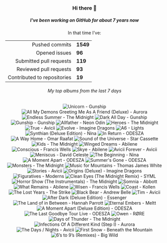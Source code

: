 <div align="center">
  <h3>Hi there 👋</h3>
  <h5>I've been working on GitHub for about 7 years now</h5>
  <p>In that time I've:</p>
  <table>
    <tr>
      <td align="right">Pushed commits</td>
      <td><strong>1549</strong></td>
    </tr>
    <tr>
      <td align="right">Opened issues</td>
      <td><strong>96</strong></td>
    </tr>
    <tr>
      <td align="right">Submitted pull requests</td>
      <td><strong>119</strong></td>
    </tr>
    <tr>
      <td align="right">Reviewed pull requests</td>
      <td><strong>93</strong></td>
    </tr>
    <tr>
      <td align="right">Contributed to repositories</td>
      <td><strong>19</strong></td>
    </tr>
  </table>

</div>
<!-- [![GitHub Streak](https://streak-stats.demolab.com?user=darynwhite&theme=dark&hide_border=true&date_format=%5BY.%5Dn.j&background=45%2C192ED0%2C000000)](https://git.io/streak-stats) -->

<div align="center">
  <h6>My top albums from the last 7 days</h6>
</div>


<!-- lastfm -->
<p align="center"><img src="https://lastfm.freetls.fastly.net/i/u/64s/d8c69121d829c66b65e6003a5d4415f8.jpg" title="Unicorn - Gunship"> <img src="https://lastfm.freetls.fastly.net/i/u/64s/3b34f6f1b339e9857fb276c318cb8b05.jpg" title="All My Demons Greeting Me As A Friend (Deluxe) - Aurora"> <img src="https://lastfm.freetls.fastly.net/i/u/64s/7c804b2219fb1978fd44013c9bfa5e24.jpg" title="Endless Summer - The Midnight"> <img src="https://lastfm.freetls.fastly.net/i/u/64s/c2402f6c2f3b47ab134051c80ed6f480.jpg" title="Dark All Day - Gunship"> <img src="https://lastfm.freetls.fastly.net/i/u/64s/99947e68c0f44af76f1559af8734afd0.jpg" title="Gunship - Gunship"> <img src="https://lastfm.freetls.fastly.net/i/u/64s/fdcd8a3afa4a5584cc585c5ee6d06873.jpg" title="Allfather - Neon Odin"> <img src="https://lastfm.freetls.fastly.net/i/u/64s/5526cfe62a8b32bc1cbcde8460e82784.jpg" title="Heroes - The Midnight"> <img src="https://lastfm.freetls.fastly.net/i/u/64s/f54f3b6ef26445a5bbb8a72f0f7830bd.png" title="True - Avicii"> <img src="https://lastfm.freetls.fastly.net/i/u/64s/8c77e9f509c4dd3bca8d3ac6b5344ce5.png" title="Evolve - Imagine Dragons"> <img src="https://lastfm.freetls.fastly.net/i/u/64s/9c019286f3282154a84d5f149e2b938c.jpg" title="A6 - Lights"> <img src="https://lastfm.freetls.fastly.net/i/u/64s/889c0c3371311a85f09e786b454af69d.jpg" title="Synthian (Deluxe Edition) - Nina"> <img src="https://lastfm.freetls.fastly.net/i/u/64s/7a0fd61905374089c0898055aab50fa9.jpg" title="In Return - ODESZA"> <img src="https://lastfm.freetls.fastly.net/i/u/64s/9de1a08a9d1da269d71fcec90b7769b8.jpg" title="A Way Home - Omar Raafat"> <img src="https://lastfm.freetls.fastly.net/i/u/64s/b37c7cc2f9e724f39649dd077f660341.jpg" title="Sound of the Universe - Star Cassette"> <img src="https://lastfm.freetls.fastly.net/i/u/64s/271fe787620fe27994ff66616d529e1f.jpg" title="Kids - The Midnight"> <img src="https://lastfm.freetls.fastly.net/i/u/64s/63e9b188c786835f816db3924a4e9308.jpg" title="Winged Dreams - Abilene"> <img src="https://lastfm.freetls.fastly.net/i/u/64s/54c180355bd972ed5ddf8879e969b8ce.jpg" title="Conscious - Francis Wells"> <img src="https://lastfm.freetls.fastly.net/i/u/64s/b32f0d69a9f0ee06d441a02daff65569.jpg" title="Skye - Abilene"> <img src="https://lastfm.freetls.fastly.net/i/u/64s/2c1865ea719cad02d91852b2f3ee5ab4.jpg" title="Avicii Forever - Avicii"> <img src="https://lastfm.freetls.fastly.net/i/u/64s/5f57e62ee82c1a4b337d779bd02ef073.jpg" title="Meniscus - David Celeste"> <img src="https://lastfm.freetls.fastly.net/i/u/64s/1a4bc05c59aa286d875d031437df390f.jpg" title="The Beginning - Nina"> <img src="https://lastfm.freetls.fastly.net/i/u/64s/37495917b4e632c097de92248b3f90ff.jpg" title="A Moment Apart - ODESZA"> <img src="https://lastfm.freetls.fastly.net/i/u/64s/85ee26d039d6495895f5e952d4df35d9.jpg" title="Summer's Gone - ODESZA"> <img src="https://lastfm.freetls.fastly.net/i/u/64s/38cd7d135051d0759da0199810273027.jpg" title="Monsters - The Midnight"> <img src="https://lastfm.freetls.fastly.net/i/u/64s/7a4535e88a384512c5e8fdda28245485.jpg" title="Music for Mountains - Thomas James White"> <img src="https://lastfm.freetls.fastly.net/i/u/64s/7e11890eb230518924d132ee1e31ec37.jpg" title="Stories - Avicii"> <img src="https://lastfm.freetls.fastly.net/i/u/64s/22fae11f52714165e3efeca3c14084ea.jpg" title="Origins (Deluxe) - Imagine Dragons"> <img src="https://lastfm.freetls.fastly.net/i/u/64s/e351456d887a30c579f92e9e04a307c2.jpg" title="Figuratives - Moderns"> <img src="https://lastfm.freetls.fastly.net/i/u/64s/c4df325ed3bd69531e1d3b7fa2619348.jpg" title="Clean Eyes (The Midnight Remix) - SYML"> <img src="https://lastfm.freetls.fastly.net/i/u/64s/0c4b4d65203882c7b78bb629f38cb3c2.jpg" title="Horror Show (The Instrumentals) - The Midnight"> <img src="https://lastfm.freetls.fastly.net/i/u/64s/a7403c29da998233a0ce507bf321862b.jpg" title="Somnia - Abbott"> <img src="https://lastfm.freetls.fastly.net/i/u/64s/b4972f03656762528c4e9e0b1e27198c.jpg" title="What Remains - Abilene"> <img src="https://lastfm.freetls.fastly.net/i/u/64s/412666166e68b26c9aecb0f26dbe0a56.jpg" title="Wisen - Francis Wells"> <img src="https://lastfm.freetls.fastly.net/i/u/64s/895edacacf2d35b4ce223b91948f16c6.jpg" title="Coast - Kollen"> <img src="https://lastfm.freetls.fastly.net/i/u/64s/b9f9febd880dbe9ce34efea03e779818.jpg" title="The Lost Years - The Strike"> <img src="https://lastfm.freetls.fastly.net/i/u/64s/a271fbaaaa024a1dca49a5b7aeb23166.png" title="Black Bear - Andrew Belle"> <img src="https://lastfm.freetls.fastly.net/i/u/64s/f2bdf437849a9aa2d4c2451e3621f1ec.png" title="Tim - Avicii"> <img src="https://lastfm.freetls.fastly.net/i/u/64s/376685303a8f2dbf996fffc3bf9ccee9.jpg" title="After Dark (Deluxe Edition) - Essenger"> <img src="https://lastfm.freetls.fastly.net/i/u/64s/c93902899b5f5d89a17dacedb752709d.jpg" title="The Land of in Between - Hannah Parrott"> <img src="https://lastfm.freetls.fastly.net/i/u/64s/7e9623e023b650e1963691fb09b5182e.jpg" title="Eternal Embers - Meltt"> <img src="https://lastfm.freetls.fastly.net/i/u/64s/3a732f7dd6ddc9f50e84c97875b6192c.jpg" title="A Moment Apart (Deluxe Edition) - ODESZA"> <img src="https://lastfm.freetls.fastly.net/i/u/64s/c9add86eac5aa56f7e36f916e4095380.gif" title="The Last Goodbye Tour Live - ODESZA"> <img src="https://lastfm.freetls.fastly.net/i/u/64s/52a7cfefbb075f71860ad604a282d1de.jpg" title="Owen - RØRE"> <img src="https://lastfm.freetls.fastly.net/i/u/64s/b853fde2d4783803ce144d1c1b4ae87e.jpg" title="Days of Thunder - The Midnight"> <img src="https://lastfm.freetls.fastly.net/i/u/64s/138ef7f85ff467332c7c91411b6f6fcb.jpg" title="Infections Of A Different Kind (Step I) - Aurora"> <img src="https://lastfm.freetls.fastly.net/i/u/64s/c1e4c4a2fb354132c100b3f654e6f34d.png" title="The Days / Nights - Avicii"> <img src="https://lastfm.freetls.fastly.net/i/u/64s/53d90b5cb9fe62f0b16242e78e18322d.jpg" title="First Snow - Beneath the Mountain"> <img src="https://lastfm.freetls.fastly.net/i/u/64s/e7667409a4e033043d4c85895aae0d49.jpg" title="6’s to 9’s (Remixes) - Big Wild"> </p>
